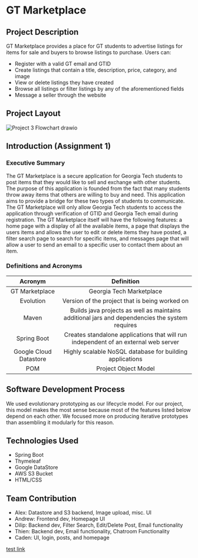 # GT Marketplace

## Project Description
GT Marketplace provides a place for GT students to advertise listings for items for sale and buyers to browse listings to purchase. Users can:
* Register with a valid GT email and GTID
* Create listings that contain a title, description, price, category, and image
* View or delete listings they have created
* Browse all listings or filter listings by any of the aforementioned fields
* Message a seller through the website

## Project Layout
![Project 3 Flowchart drawio](https://user-images.githubusercontent.com/35010922/143979467-52e7b0f5-1272-40eb-92ab-cb8b89d6d3b7.png)


## Introduction (Assignment 1)
### Executive Summary
The GT Marketplace is a secure application for Georgia Tech students to post items that they would like to sell and exchange with other students. The purpose of this application is founded from the fact that many students throw away items that others are willing to buy and need. This application aims to provide a bridge for these two types of students to communicate. The GT Marketplace will only allow Georgia Tech students to access the application through verification of GTID and Georgia Tech email during registration. The GT Marketplace itself will have the following features: a home page with a display of all the available items, a page that displays the users items and allows the user to edit or delete items they have posted, a filter search page to search for specific items, and messages page that will allow a user to send an email to a specific user to contact them about an item.

### Definitions and Acronyms
| Acronym | Definition |
| :------: | :------: |
| GT Marketplace | Georgia Tech Marketplace |
| Evolution | Version of the project that is being worked on |
| Maven | 	Builds java projects as well as maintains additional jars and dependencies the system requires |
| Spring Boot | Creates standalone applications that will run independent of an external web server |
| Google Cloud Datastore | Highly scalable NoSQL database for building applications |
| POM | Project Object Model |










## Software Development Process
We used evolutionary prototyping as our lifecycle model. For our project, this model makes the most sense because most of the features listed below depend on each other. We focused more on producing iterative prototypes than assembling it modularly for this reason.

## Technologies Used
* Spring Boot
* Thymeleaf
* Google DataStore
* AWS S3 Bucket
* HTML/CSS

## Team Contribution
* Alex: Datastore and S3 backend, Image upload, misc. UI
* Andrew: Frontend dev, Homepage UI
* Dilip: Backend dev, Filter Search, Edit/Delete Post, Email functionality
* Thien: Backend dev, Email functionality, Chatroom Functionality
* Caden: UI, login, posts, and homepage

[test link](testing.md)
